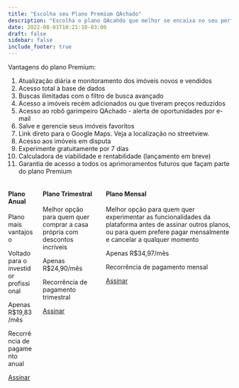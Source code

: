 ```yaml
---
title: "Escolha seu Plano Premium QAchado"
description: "Escolha o plano QAcahdo que melhor se encaixa no seu perfil."
date: 2022-08-01T10:21:10-03:00
draft: false
sidebar: false
include_footer: true
---
```


Vantagens do plano Premium:

1. Atualização diária e monitoramento dos imóveis novos e vendidos
2. Acesso total à base de dados
3. Buscas ilimitadas com o filtro de busca avançado
4. Acesso a imóveis recém adicionados ou que tiveram preços reduzidos
5. Acesso ao robô garimpeiro QAchado - alerta de oportunidades por e-mail
6. Salve e gerencie seus imóveis favoritos
7. Link direto para o Google Maps. Veja a localização no streetview.
8. Acesso aos imóveis em disputa
9. Experimente gratuitamente por 7 dias
10. Calculadora de viabilidade e rentabilidade (lançamento em breve)
11. Garantia de acesso a todos os aprimoramentos futuros que façam parte do plano Premium

 <div class="content-wrapper">
      <div class="columns">
        <div class="column is-one-third">
          <div class="feature-card is-bordered has-text-centered revealOnScroll delay-1" data-animation="fadeInLeft">
            <div class="card-title">
              <h4>Plano Anual</h4>
            </div>
            <div class="card-text">
                <p>Plano mais vantajoso</p>
                <p>Voltado para o investidor profissional</p>
                <p>Apenas R$19,83/mês</p>
                <p>Recorrência de pagamento anual</p>
            </div>
            <div class="card-action">
              <a href="https://buy.stripe.com/6oE9Ck3oc59N6dy3ck" class="button btn-align-md accent-btn raised">Assinar</a>
            </div>
           </div>
          </div>
          <div class="column is-one-third">
          <div class="feature-card is-bordered has-text-centered revealOnScroll delay-1" data-animation="fadeInLeft">
            <div class="card-title">
              <h4>Plano Trimestral</h4>
            </div>
            <div class="card-text">
                <p>Melhor opção para quem quer comprar a casa própria com descontos incríveis</p>
                <p>Apenas R$24,90/mês</p>
                <p>Recorrência de pagamento trimestral</p>
            </div>
            <div class="card-action">
              <a href="https://buy.stripe.com/14k5m4bUIbybgScdQZ" class="button btn-align-md accent-btn raised">Assinar</a>
            </div>
          </div>
        </div>
        <div class="column is-one-third">
          <div class="feature-card is-bordered has-text-centered revealOnScroll delay-1" data-animation="fadeInLeft">
            <div class="card-title">
              <h4>Plano Mensal</h4>
            </div>
            <div class="card-text">
                <p>Melhor opção para quem quer experimentar as funcionalidades da plataforma antes de assinar outros planos, ou para quem prefere pagar mensalmente e cancelar a qualquer momento</p>
                <p>Apenas R$34,97/mês</p>
                <p>Recorrência de pagamento mensal</p>
            </div>
            <div class="card-action">
              <a href="https://buy.stripe.com/28o6q86AofOrcBWfZ8" class="button btn-align-md accent-btn raised">Assinar</a>
            </div>
          </div>
        </div>
      </div>
 </div>
        
